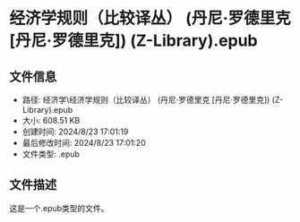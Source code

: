 ﻿# 经济学规则（比较译丛） (丹尼·罗德里克 [丹尼·罗德里克]) (Z-Library).epub

## 文件信息
- 路径: 经济学\经济学规则（比较译丛） (丹尼·罗德里克 [丹尼·罗德里克]) (Z-Library).epub
- 大小: 608.51 KB
- 创建时间: 2024/8/23 17:01:19
- 最后修改时间: 2024/8/23 17:01:20
- 文件类型: .epub

## 文件描述
这是一个.epub类型的文件。

